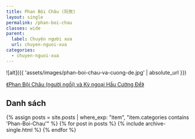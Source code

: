 ```yaml
---
title: Phan Bội Châu (阮攸)
layout: single
permalink: /phan-boi-chau
classes: wide
parent:
  label: Chuyện người xưa
  url: chuyen-nguoi-xua
categories: 
  - chuyen-nguoi-xua
---
```


![alt]({{ 'assets/images/phan-boi-chau-va-cuong-de.jpg' | absolute_url }})
> <cite>
<a target="_blank" href="https://baotanglichsu.vn/vi/Articles/3097/14624/phong-trao-djong-du-1905-1908-mot-hinh-thuc-xay-dung-luc-luong-cach-mang-nhung-nam-djau-the-ky-xx.html">
《Phan Bội Châu (người ngồi) và Kỳ ngoại Hầu Cường Để》
</a>
</cite>

## Danh sách
{% assign posts = site.posts | where_exp: "item", "item.categories contains 'Phan-Boi-Chau'" %}
{% for post in posts %}
  {% include archive-single.html %}
{% endfor %}